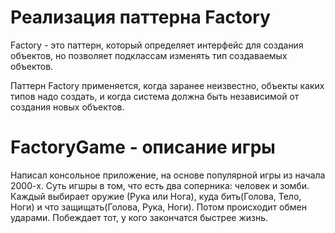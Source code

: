 # Реализация паттерна Factory

Factory - это паттерн, который определяет интерфейс для создания объектов, но позволяет подклассам изменять тип создаваемых объектов.

Паттерн Factory применяется, когда заранее неизвестно, объекты каких типов надо создать, и когда система должна быть независимой от создания новых объектов.

# FactoryGame - описание игры

Написал консольное приложение, на основе популярной игры из начала 2000-х. Суть игшры в том, что есть два соперника: человек и зомби. Каждый выбирает оружие (Рука или Нога), куда бить(Голова, Тело, Ноги) и что защищать(Голова, Рука, Ноги). Потом происходит обмен ударами. Побеждает тот, у кого закончатся быстрее жизнь.
